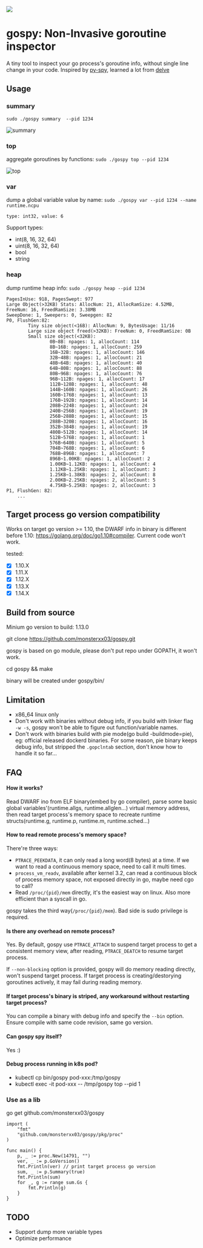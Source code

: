 ![](https://github.com/monsterxx03/gospy/workflows/Go/badge.svg)

# gospy: Non-Invasive goroutine inspector

A tiny tool to inspect your go process's goroutine info, without single line change in your code. Inspired by [py-spy](https://github.com/benfred/py-spy),
learned a lot from [delve](https://github.com/go-delve/delve)


## Usage

### summary

`sudo ./gospy summary  --pid 1234`

![summary](images/summary.png)



###  top

 aggregate goroutines by functions: `sudo ./gospy top --pid 1234`


![top](images/top.png)

### var

dump a global variable value by name: `sudo ./gospy var --pid 1234 --name runtime.ncpu`

    type: int32, value: 6
    
 Support types:
 
- int(8, 16, 32, 64)
- uint(8, 16, 32, 64)
- bool
- string

### heap

dump runtime heap info: `sudo ./gospy heap --pid 1234`

    
    PagesInUse: 918, PagesSwept: 977
    Large Object(>32KB) Stats: AllocNum: 21, AllocRamSize: 4.52MB, FreeNum: 16, FreedRamSize: 3.38MB
    SweepDone: 1, Sweepers: 0, Sweepgen: 82
    P0, FlushGen:82:
            Tiny size object(<16B): AllocNum: 9, BytesUsage: 11/16
            Large size object freed(>32KB): FreeNum: 0, FreedRamSize: 0B
            Small size object(<32KB):
                    0B~8B: npages: 1, allocCount: 114
                    8B~16B: npages: 1, allocCount: 259
                    16B~32B: npages: 1, allocCount: 146
                    32B~48B: npages: 1, allocCount: 21
                    48B~64B: npages: 1, allocCount: 40
                    64B~80B: npages: 1, allocCount: 88
                    80B~96B: npages: 1, allocCount: 76
                    96B~112B: npages: 1, allocCount: 17
                    112B~128B: npages: 1, allocCount: 48
                    144B~160B: npages: 1, allocCount: 26
                    160B~176B: npages: 1, allocCount: 13
                    176B~192B: npages: 1, allocCount: 14
                    208B~224B: npages: 1, allocCount: 24
                    240B~256B: npages: 1, allocCount: 19
                    256B~288B: npages: 1, allocCount: 15
                    288B~320B: npages: 1, allocCount: 16
                    352B~384B: npages: 1, allocCount: 19
                    480B~512B: npages: 1, allocCount: 14
                    512B~576B: npages: 1, allocCount: 1
                    576B~640B: npages: 1, allocCount: 5
                    704B~768B: npages: 1, allocCount: 6
                    768B~896B: npages: 1, allocCount: 7
                    896B~1.00KB: npages: 1, allocCount: 2
                    1.00KB~1.12KB: npages: 1, allocCount: 4
                    1.12KB~1.25KB: npages: 1, allocCount: 3
                    1.25KB~1.38KB: npages: 2, allocCount: 8
                    2.00KB~2.25KB: npages: 2, allocCount: 5
                    4.75KB~5.25KB: npages: 2, allocCount: 3
    P1, FlushGen: 82:
        ...

## Target process go version compatibility

Works on target go version >= 1.10, the DWARF info in binary is different before 1.10: https://golang.org/doc/go1.10#compiler.
Current code won't work.

tested:

- [x] 1.10.X
- [x] 1.11.X
- [x] 1.12.X 
- [x] 1.13.X
- [x] 1.14.X

## Build from source

Minium go version to build: 1.13.0

git clone https://github.com/monsterxx03/gospy.git

gospy is based on go module, please don't put repo under GOPATH, it won't work.

cd gospy && make

binary will be created under gospy/bin/

## Limitation

- x86_64 linux only
- Don't work with binaries without debug info, if you build with linker flag `-w -s`, gospy won't be able to figure out function/variable names. 
- Don't work with binaries build with pie mode(go build -buildmode=pie), eg: official released dockerd binaries. For some reason, pie binary keeps debug info, but stripped
 the `.gopclntab` section, don't know how to handle it so far...

## FAQ

#### How it works?

Read DWARF ino from ELF binary(embed by go compiler), parse some basic global variables'(runtime.allgs, runtime.allglen...) virtual memory address, then read target process's memory space to recreate runtime structs(runtime.g, runtime.p, runtime.m, runtime.sched...)

#### How to read remote process's memory space?

There're three ways:

- `PTRACE_PEEKDATA`, it can only read a long word(8 bytes) at a time. If we want to read a continuous memory space, need to call it multi times.
- `process_vm_readv`, available after kernel 3.2, can read a continuous block of process memory space, not exposed directly in go, maybe need cgo to call?
- Read `/proc/{pid}/mem` directly, it's the easiest way on linux. Also more efficient than a syscall in go. 

gospy takes the third way(`/proc/{pid}/mem`). Bad side is sudo privilege is required.


#### Is there any overhead on remote process?

Yes. By default, gospy use `PTRACE_ATTACH` to suspend target process to get a consistent memory view, after reading, `PTRACE_DEATCH` to resume target process.

If `--non-blocking` option is provided, gospy will do memory reading directly, won't suspend target process. If target process is creating/destorying goroutines actively, it may fail during reading memory.

#### If target process's binary is striped, any workaround without restarting target process?

You can compile a binary with debug info and specify the `--bin` option. Ensure compile with same code revision, same go version.

#### Can gospy spy itself?

Yes :)

#### Debug process running in k8s pod?

- kubectl cp bin/gospy pod-xxx:/tmp/gospy
- kubectl exec -it pod-xxx -- /tmp/gospy top --pid 1

### Use as a lib

go get github.com/monsterxx03/gospy

    
    import (
        "fmt"
        "github.com/monsterxx03/gospy/pkg/proc"
    )

    func main() {
        p, _ := proc.New(14791, "")
        ver, _ := p.GoVersion()
        fmt.Println(ver) // print target process go version
        sum, _ := p.Summary(true)
        fmt.Println(sum)
        for _, g := range sum.Gs {
            fmt.Println(g)
        }
    }

## TODO

- Support dump more variable types
- Optimize performance

